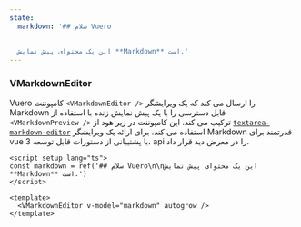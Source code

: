 ```yaml
---
state:
  markdown: '## سلام Vuero
  
  
  این یک محتوای پیش نمایش **Markdown** است.'
---
```


<!--lint disable list-item-spacing-->

### VMarkdownEditor

Vuero کامپوننت `<VMarkdownEditor />` را ارسال می کند که یک ویرایشگر Markdown قابل دسترسی را با یک پیش نمایش زنده با استفاده از `<VMarkdownPreview />` ترکیب می کند.
این کامپوننت در زیر هود از [`textarea-markdown-editor`](https://github.com/Resetand/textarea-markdown-editor) استفاده می کند.
برای ارائه یک ویرایشگر Markdown قدرتمند برای vue 3 با پشتیبانی از دستورات قابل توسعه، api را در معرض دید قرار داد.

<!--code-->

```vue
<script setup lang="ts">
const markdown = ref('## سلام Vuero\n\nاین یک محتوای پیش نمایش **Markdown** است.')
</script>

<template>
  <VMarkdownEditor v-model="markdown" autogrow />
</template>
```

<!--/code-->

<!--example-->

<VMarkdownEditor v-model="frontmatter.state.markdown" autogrow />

<!--/example-->
